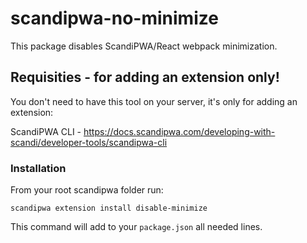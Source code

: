 # scandipwa-no-minimize
This package disables ScandiPWA/React webpack minimization.

## Requisities - for adding an extension only!
You don't need to have this tool on your server, it's only for adding an extension:
 
ScandiPWA CLI - https://docs.scandipwa.com/developing-with-scandi/developer-tools/scandipwa-cli

### Installation
From your root scandipwa folder run:

`scandipwa extension install disable-minimize`

This command will add to your `package.json` all needed lines. 
